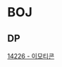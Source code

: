 # BOJ

## DP
[14226 - 이모티콘](https://github.com/LemonDouble/BOJ/blob/main/Problems/14226%20-%20%EC%9D%B4%EB%AA%A8%ED%8B%B0%EC%BD%98%20.md)
